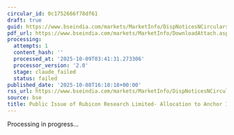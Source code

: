 ```yaml
---
circular_id: 0c1752666f78df61
draft: true
guid: https://www.bseindia.com/markets/MarketInfo/DispNoticesNCirculars.aspx?Noticeid={61476E8A-6549-47D0-9B45-023D7867DB83}&noticeno=20251008-64&dt=10/08/2025&icount=64&totcount=68&flag=0
pdf_url: https://www.bseindia.com/markets/MarketInfo/DownloadAttach.aspx?id=20251008-64&attachedId=a28e3647-e180-4709-a9fb-7a76c7fc1708
processing:
  attempts: 1
  content_hash: ''
  processed_at: '2025-10-09T03:41:31.273306'
  processor_version: '2.0'
  stage: claude_failed
  status: failed
published_date: '2025-10-08T16:18:18+00:00'
rss_url: https://www.bseindia.com/markets/MarketInfo/DispNoticesNCirculars.aspx?Noticeid={61476E8A-6549-47D0-9B45-023D7867DB83}&noticeno=20251008-64&dt=10/08/2025&icount=64&totcount=68&flag=0
source: bse
title: Public Issue of Rubicon Research Limited- Allocation to Anchor Investors
---
```


Processing in progress...